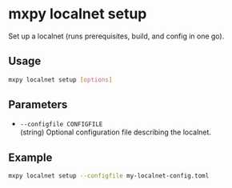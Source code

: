 # mxpy localnet setup

Set up a localnet (runs prerequisites, build, and config in one go).

## Usage

```bash
mxpy localnet setup [options]
```

## Parameters

- `--configfile CONFIGFILE`  
  (string) Optional configuration file describing the localnet.

## Example

```bash
mxpy localnet setup --configfile my-localnet-config.toml
